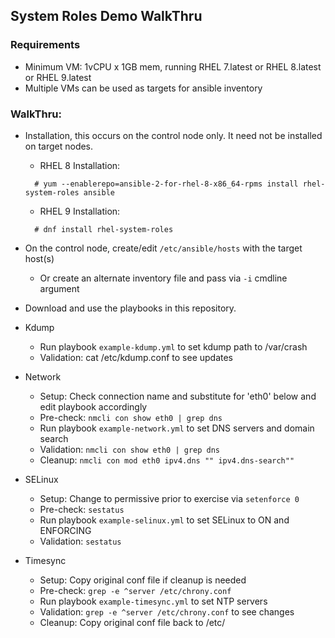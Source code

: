 ## System Roles Demo WalkThru

### Requirements
* Minimum VM: 1vCPU x 1GB mem, running RHEL 7.latest or RHEL 8.latest or RHEL 9.latest
* Multiple VMs can be used as targets for ansible inventory

### WalkThru:
* Installation, this occurs on the control node only.  It need not be installed on target nodes.
       
    * RHEL 8 Installation:
    ```
      # yum --enablerepo=ansible-2-for-rhel-8-x86_64-rpms install rhel-system-roles ansible
    ```
    * RHEL 9 Installation:
    ```
      # dnf install rhel-system-roles
    ```
* On the control node, create/edit ```/etc/ansible/hosts``` with the target host(s)
  * Or create an alternate inventory file and pass via ```-i``` cmdline argument
* Download and use the playbooks in this repository.
* Kdump
  * Run playbook ```example-kdump.yml``` to set kdump path to /var/crash
  * Validation: cat /etc/kdump.conf to see updates
* Network
  * Setup: Check connection name and substitute for 'eth0' below and edit playbook accordingly
  * Pre-check: ```nmcli con show eth0 | grep dns```
  * Run playbook ```example-network.yml``` to set DNS servers and domain search
  * Validation: ```nmcli con show eth0 | grep dns```
  * Cleanup: ```nmcli con mod eth0 ipv4.dns "" ipv4.dns-search""```
* SELinux
  * Setup: Change to permissive prior to exercise via ```setenforce 0```
  * Pre-check: ```sestatus```
  * Run playbook ```example-selinux.yml``` to set SELinux to ON and ENFORCING
  * Validation: ```sestatus```
* Timesync
  * Setup: Copy original conf file if cleanup is needed
  * Pre-check: ```grep -e ^server /etc/chrony.conf```
  * Run playbook ```example-timesync.yml``` to set NTP servers
  * Validation: ```grep -e ^server /etc/chrony.conf``` to see changes
  * Cleanup: Copy original conf file back to /etc/
